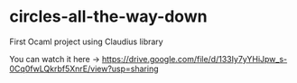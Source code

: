# circles-all-the-way-down
First Ocaml project using Claudius library

You can watch it here -> https://drive.google.com/file/d/133Iy7yYHiJpw_s-0Cq0fwLQkrbf5XnrE/view?usp=sharing
